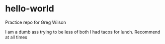 # hello-world
Practice repo for Greg Wilson

I am a dumb ass trying to be less of both
I had tacos for lunch. Recommend at all times
